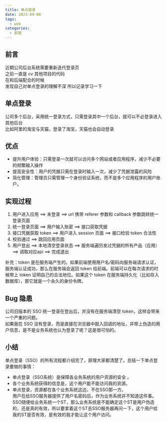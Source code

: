 ```yaml
---
title: 单点登录
date: 2023-09-06
tags:
  - web
categories:
  - 前端
---
```


## 前言
近期公司后台系统需要重新迭代登录页  
之前一直是 cv 其他项目的代码  
在和后端配合的时候  
发现自己对单点登录的理解不深
所以记录学习一下

## 单点登录
公司多个后台，采用统一登录方式，只需登录其中一个后台，就可以不必登录进入其他后台    
比如阿里的淘宝与天猫，登录了淘宝，天猫也会自动登录

## 优点
- 提升用户体验：只需登录一次就可以访问多个网站或者应用程序，减少不必要的频繁输入操作
- 提高安全性：用户的凭据只需在登录时输入一次，减少了凭据泄露的风险
- 简化管理：管理员只需管理一个身份验证系统，而不是多个应用程序的用户账户。

## 实现过程
1. 用户进入应用 ==> 未登录 ==> url 携带 referer 参数和 callback 参数跳转统一登录页面
2. 统一登录页面 ==> 用户输入账密 ==> 接口获取凭据
3. 接口凭据获取 token ==> 用户进入 session 页面 ==> 接口检验 token 合法性
4. 校验通过 ==> 跳回应用页面
5. 用户登出 ==> 本地清空登录状态 ==> 服务端遍历发过凭据的所有产品（应用）==> 调取对应api ==> 完成退出

补充：token 是在服务端产生的。如果前端使用用户名/密码向服务端请求认证，服务端认证成功，那么在服务端会返回 token 给前端。前端可以在每次请求的时候带上 token 证明自己的合法地位。如果这个 token 在服务端持久化（比如存入数据库），那它就是一个永久的身份令牌。

## Bug 隐患
公司旧版本的 SSO 统一登录在登出后，并没有在服务端清空 token，这样会带来一个严重的问题。  
如果我在 SSO 没有登录，而是直接在浏览器中敲入回调的地址，并带上伪造的用户信息，是不是业务系统也认为登录了呢？这是很可怕的。

## 小结
单点登录（SSO）的所有流程都介绍完了，原理大家都清楚了。总结一下单点登录要做的事情：
- 单点登录（SSO系统）是保障各业务系统的用户资源的安全 。
- 各个业务系统获得的信息是，这个用户能不能访问我的资源。
- 单点登录，资源都在各个业务系统这边，不在SSO那一方。       
用户在给SSO服务器提供了用户名密码后，作为业务系统并不知道这件事。 SSO随便给业务系统一个ST，那么业务系统是不能确定这个ST是用户伪造的，还是真的有效，所以要拿着这个ST去SSO服务器再问一下，这个用户给我的ST是否有效，是有效的我才能让这个用户访问。